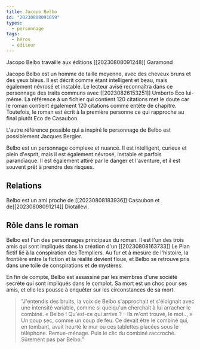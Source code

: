 ```yaml
---
title: Jacopo Belbo
id: "20230808091059"
types:
  - personnage
tags:
  - héros
  - éditeur
---
```


Jacopo Belbo travaille aux éditions [[20230808091248]] Garamond


Jacopo Belbo est un homme de taille moyenne, avec des cheveux bruns et des yeux bleus. Il est décrit comme étant intelligent et beau, mais également névrosé et instable. Le lecteur avisé reconnaîtra dans ce personnage des traits communs avec [[20230826153251]] Umberto Eco lui-même.
La référence à un fichier qui contient 120 citations met le doute car le roman contient également 120 citations comme entête de chapitre. Toutefois, le roman est écrit à la première personne ce qui rapproche au final plutôt Eco de Casaubon.

L'autre référence possible qui a inspiré le personnage de Belbo est possiblement Jacques Bergier. 




Belbo est un personnage complexe et nuancé. Il est intelligent, curieux et plein d'esprit, mais il est également névrosé, instable et parfois paranoïaque. Il est également attiré par le danger et l'aventure, et il est souvent prêt à prendre des risques.

## Relations

Belbo est un ami proche de [[20230808183936]] Casaubon et de[[20230808091214]] Diotallevi. 

## Rôle dans le roman

Belbo est l'un des personnages principaux du roman. Il est l'un des trois amis qui sont impliqués dans la création d'un [[20230808163733]] Le Plan fictif lié à la conspiration des Templiers. Au fur et à mesure de l'histoire, la frontière entre la fiction et la réalité devient floue, et Belbo se retrouve pris dans une toile de conspirations et de mystères.

En fin de compte, Belbo est assassiné par les membres d'une société secrète qui sont impliqués dans le complot. Sa mort est un choc pour ses amis, et elle les pousse à enquêter sur les circonstances de sa mort.

>"J'entendis des bruits, la voix de Belbo s'approchait et s'éloignait avec une intensité variable, comme si quelqu'un cherchait à lui arracher le combiné. « Belbo ! Qu'est-ce qui arrive ? – Ils m'ont trouvé, le mot.., » Un coup sec, comme un coup de feu. Ce devait être le combiné qui, en tombant, avait heurté le mur ou ces tablettes placées sous le téléphone. Remue-ménage. Puis le clic du combiné raccroché. Sûrement pas par Belbo."